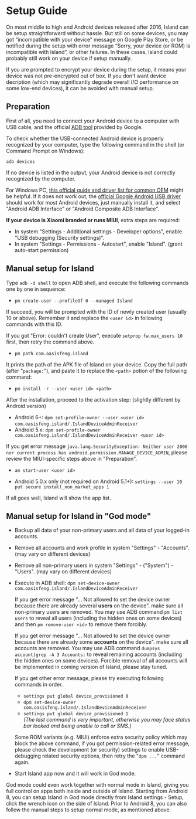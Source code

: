 Setup Guide
=============

On most middle to high end Android devices released after 2016, Island can be setup straightforward without hassle. But still on some devices, you may got “incompatible with your device” message on Google Play Store, or be notified during the setup with error message “Sorry, your device (or ROM) is incompatible with Island”, or other failures. In these cases, Island could probably still work on your device if setup manually.

If you are prompted to encrypt your device during the setup, it means your device was not pre-encrypted out of box. If you don't want device decription (which may significantly degrade overall I/O performance on some low-end devices), it can be avoided with manual setup.


Preparation
-------------

First of all, you need to connect your Android device to a computer with USB cable, and the official [ADB tool](https://developer.android.com/studio/releases/platform-tools.html) provided by Google.

To check whether the USB-connected Android device is properly recognized by your computer, type the following command in the shell (or Command Prompt on Windows):

`adb devices`

If no device is listed in the output, your Android device is not correctly recognized by the computer.

For Windows PC, [this official guide and driver list for common OEM](https://developer.android.com/studio/run/oem-usb.html) might be helpful. If it does not work out, the [official Google Android USB driver](http://dl.google.com/android/repository/usb_driver_r11-windows.zip) should work for most Android devices, just manually install it, and select "Android ADB Interface" or "Android Composite ADB Interface".

**If your device is Xiaomi branded or runs MIUI**, extra steps are required:

- In system "Settings - Additional settings - Developer options", enable "USB debugging (Security settings)".
- In system "Settings - Permissions - Autostart", enable "Island". (grant auto-start permission)

Manual setup for Island
-------------------------

Type `adb -d shell` to open ADB shell, and execute the following commands one by one in sequence:

- `pm create-user --profileOf 0 --managed Island`

If succeed, you will be prompted with the ID of newly created user (usually 10 or above). Remember it and replace the `<user id>` in following commands with this ID.

If you got "Error: couldn't create User", execute `setprop fw.max_users 10` first, then retry the command above.

- `pm path com.oasisfeng.island`

It prints the path of the APK file of Island on your device. Copy the full path (after "`package:`"), and paste it to replace the `<path>` potion of the following command:

- `pm install -r --user <user id> <path>`

After the installation, proceed to the activation step: (slightly different by Android version)

- Android 6+: `dpm set-profile-owner --user <user id> com.oasisfeng.island/.IslandDeviceAdminReceiver` 
- Android 5.x: `dpm set-profile-owner com.oasisfeng.island/.IslandDeviceAdminReceiver <user id>`

If you get error message `java.lang.SecurityException: Neither user 2000 nor current process has android.permission.MANAGE_DEVICE_ADMIN`, please review the MIUI-specific steps above in "Preparation".

- `am start-user <user id>`

- Android 5.0.x only (not required on Android 5.1+): `settings --user 10 put secure install_non_market_apps 1`

If all goes well, Island will show the app list.


Manual setup for Island in "God mode"
---------------------------------------

- Backup all data of your non-primary users and all data of your logged-in accounts.

- Remove all accounts and work profile in system "Settings" - "Accounts". (may vary on different devices)

- Remove all non-primary users in system "Settings" - ("System") - "Users". (may vary on different devices)

- Execute in ADB shell: `dpm set-device-owner com.oasisfeng.island/.IslandDeviceAdminReceiver`

  If you get error message "... Not allowed to set the device owner because there are already several **users** on the device". make sure all non-primary users are removed. You may use ADB command `pm list users` to reveal all users (including the hidden ones on some devices) and then `pm remove-user <id>` to remove them forcibly.

  If you get error message "... Not allowed to set the device owner because there are already some **accounts** on the device". make sure all accounts are removed. You may use ADB command `dumpsys account|grep -A 3 Accounts:` to reveal remaining accounts (including the hidden ones on some devices). Forcible removal of all accounts will be implemented in coming version of Island, please stay tuned.

  If you get other error message, please try executing following commands in order.  
  - `settings put global device_provisioned 0`  
  - `dpm set-device-owner com.oasisfeng.island/.IslandDeviceAdminReceiver`  
  - `settings put global device_provisioned 1`  
  *(The last command is very important, otherwise you may face status bar locked and being unable to call or SMS.)*

  Some ROM variants (e.g. MIUI) enforce extra security policy which may block the above command, if you got permission-related error message, please check the development (or security) settings to enable USB-debugging related security options, then retry the "`dpm ...`" command again.

- Start Island app now and it will work in God mode.

God mode could even work together with normal mode in Island, giving you full control on apps both inside and outside of Island. Starting from Android 8, you can setup Island in God mode directly from Island settings - Setup, click the wrench icon on the side of Island. Prior to Android 8, you can also follow the manual steps to setup normal mode, as mentioned above.
